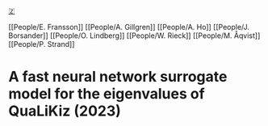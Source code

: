 [🇿](zotero://select/groups/5630717/items/95ULGDA9)

[[People/E. Fransson]] [[People/A. Gillgren]] [[People/A. Ho]] [[People/J. Borsander]] [[People/O. Lindberg]] [[People/W. Rieck]] [[People/M. Åqvist]] [[People/P. Strand]] 
# A fast neural network surrogate model for the eigenvalues of QuaLiKiz (2023)


